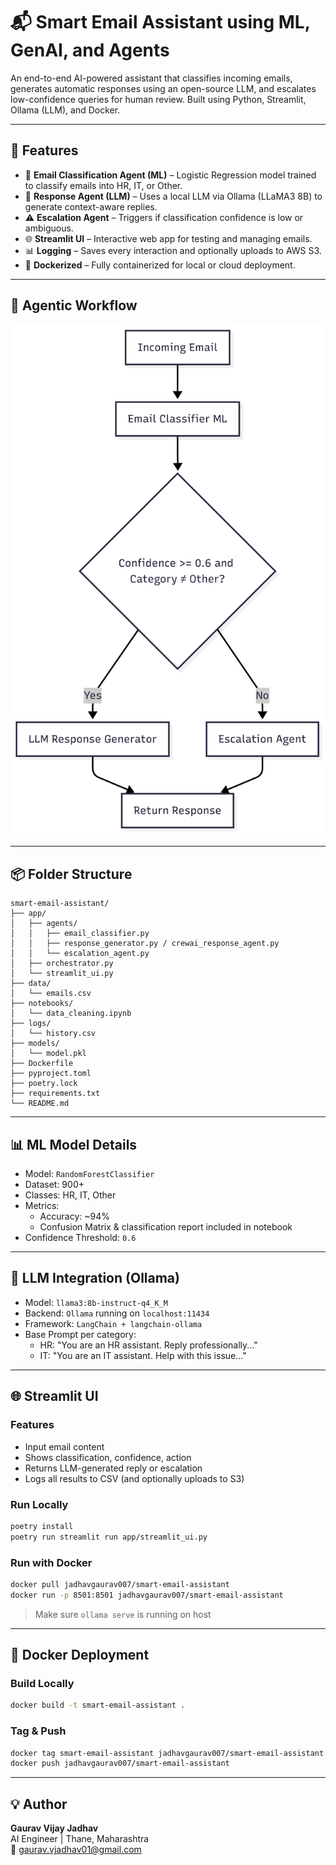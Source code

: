 # 📬 Smart Email Assistant using ML, GenAI, and Agents

An end-to-end AI-powered assistant that classifies incoming emails, generates automatic responses using an open-source LLM, and escalates low-confidence queries for human review. Built using Python, Streamlit, Ollama (LLM), and Docker.

---

## 🚀 Features

- 📂 **Email Classification Agent (ML)** – Logistic Regression model trained to classify emails into HR, IT, or Other.
- 🤖 **Response Agent (LLM)** – Uses a local LLM via Ollama (LLaMA3 8B) to generate context-aware replies.
- ⚠️ **Escalation Agent** – Triggers if classification confidence is low or ambiguous.
- 🌐 **Streamlit UI** – Interactive web app for testing and managing emails.
- 📊 **Logging** – Saves every interaction and optionally uploads to AWS S3.
- 🐳 **Dockerized** – Fully containerized for local or cloud deployment.

---


## 🧠 Agentic Workflow

![Agentic Workflow](data/workflow.png)
<!--
For editable source, see the Mermaid diagram below.
Note: GitHub does not render Mermaid diagrams natively.
-->

---

## 📦 Folder Structure

```
smart-email-assistant/
├── app/
│   ├── agents/
│   │   ├── email_classifier.py
│   │   ├── response_generator.py / crewai_response_agent.py
│   │   └── escalation_agent.py
│   ├── orchestrator.py
│   └── streamlit_ui.py
├── data/
│   └── emails.csv
├── notebooks/
│   └── data_cleaning.ipynb
├── logs/
│   └── history.csv
├── models/
│   └── model.pkl
├── Dockerfile
├── pyproject.toml
├── poetry.lock
├── requirements.txt
└── README.md
```

---

## 📊 ML Model Details

- Model: `RandomForestClassifier`
- Dataset: 900+
- Classes: HR, IT, Other
- Metrics:
  - Accuracy: ~94%
  - Confusion Matrix & classification report included in notebook
- Confidence Threshold: `0.6`

---

## 🤖 LLM Integration (Ollama)

- Model: `llama3:8b-instruct-q4_K_M`
- Backend: `Ollama` running on `localhost:11434`
- Framework: `LangChain + langchain-ollama`
- Base Prompt per category:
  - HR: "You are an HR assistant. Reply professionally..."
  - IT: "You are an IT assistant. Help with this issue..."

---

## 🌐 Streamlit UI

### Features
- Input email content
- Shows classification, confidence, action
- Returns LLM-generated reply or escalation
- Logs all results to CSV (and optionally uploads to S3)

### Run Locally
```bash
poetry install
poetry run streamlit run app/streamlit_ui.py
```

### Run with Docker
```bash
docker pull jadhavgaurav007/smart-email-assistant
docker run -p 8501:8501 jadhavgaurav007/smart-email-assistant
```
> Make sure `ollama serve` is running on host

---

## 🐳 Docker Deployment

### Build Locally
```bash
docker build -t smart-email-assistant .
```

### Tag & Push
```bash
docker tag smart-email-assistant jadhavgaurav007/smart-email-assistant
docker push jadhavgaurav007/smart-email-assistant
```

---

## 💡 Author
**Gaurav Vijay Jadhav**  
AI Engineer | Thane, Maharashtra  
📧 gaurav.vjadhav01@gmail.com